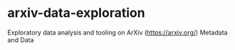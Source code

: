 # arxiv-data-exploration
Exploratory data analysis and tooling on ArXiv (https://arxiv.org/) Metadata and Data
